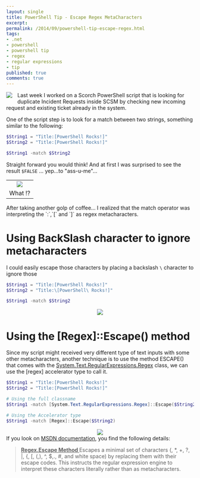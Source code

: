 ```yaml
---
layout: single
title: PowerShell Tip - Escape Regex MetaCharacters
excerpt: 
permalink: /2014/09/powershell-tip-escape-regex.html
tags: 
- .net
- powershell
- powershell tip
- regex
- regular expressions
- tip
published: true
comments: true
---
```



<a href="{{ site.url }}/images/2014/20140928_PowerShell_Tip_-_Escape_Regex_MetaCharacters/powershell_logo__1414163941__-144x109.png" imageanchor="1" style="clear: left; float: left; margin-bottom: 1em; margin-right: 1em;"><img border="0" src="{{ site.url }}/images/2014/20140928_PowerShell_Tip_-_Escape_Regex_MetaCharacters/powershell_logo__1414163941__-144x109.png" /></a>
Last week I worked on a Scorch PowerShell script that is looking for duplicate Incident Requests inside SCSM by checking new incoming request and existing ticket already in the system.

One of the script step is to look for a match between two strings, something similar to the following:

```powershell
$String1 = "Title:[PowerShell Rocks!]"
$String2 = "Title:[PowerShell Rocks!]"

$String1 -match $String2
```

Straight forward you would think! And at first I was surprised to see the result `$FALSE` ... yep...to "ass-u-me"...

<table align="center" cellpadding="0" cellspacing="0" class="tr-caption-container" style="margin-left: auto; margin-right: auto; text-align: center;"><tbody><tr><td style="text-align: center;"><a href="{{ site.url }}/images/2014/20140928_PowerShell_Tip_-_Escape_Regex_MetaCharacters/string_match_string__1798984695__-692x170.png" imageanchor="1" style="margin-left: auto; margin-right: auto;"><img border="0" src="{{ site.url }}/images/2014/20140928_PowerShell_Tip_-_Escape_Regex_MetaCharacters/string_match_string__1798984695__-692x170.png" /></a></td></tr><tr><td class="tr-caption" style="text-align: center;">What !?</td></tr></tbody></table>
After taking another golp of coffee... I realized that the match operator was interpreting the `:`,`[` and `]` as regex metacharacters.

# Using BackSlash character to ignore metacharacters

I could easily escape those characters by placing a backslash `\` character to ignore those

```powershell
$String1 = "Title:[PowerShell Rocks!]"
$String2 = "Title:\[PowerShell\ Rocks!]"

$String1 -match $String2
```

<div class="separator" style="clear: both; text-align: center;"><a href="{{ site.url }}/images/2014/20140928_PowerShell_Tip_-_Escape_Regex_MetaCharacters/2014-09-29_21-40-22__1259397774__-692x170.png" imageanchor="1" style="margin-left: 1em; margin-right: 1em;"><img border="0" src="{{ site.url }}/images/2014/20140928_PowerShell_Tip_-_Escape_Regex_MetaCharacters/2014-09-29_21-40-22__1259397774__-692x170.png" /></a></div>
<div class="separator" style="clear: both; text-align: center;"></div>

# Using the [Regex]::Escape() method

Since my script might received very different type of text inputs with some other metacharacters, another technique is to use the method ESCAPE() that comes with the <a href="http://msdn.microsoft.com/en-us/library/system.text.regularexpressions.regex(v=vs.110).aspx" target="_blank">System.Text.RegularExpressions.Regex</a> class, we can use the [regex] accelerator type to call it.

```powershell
$String1 = "Title:[PowerShell Rocks!]"
$String2 = "Title:[PowerShell Rocks!]"

# Using the full classname
$String1 -match [System.Text.RegularExpressions.Regex]::Escape($String2)

# Using the Accelerator type
$String1 -match [Regex]::Escape($String2)
```

<div class="separator" style="clear: both; text-align: center;"><a href="{{ site.url }}/images/2014/20140928_PowerShell_Tip_-_Escape_Regex_MetaCharacters/string_match_Regex_Escape_string3__1669152075__-692x234.png" imageanchor="1" style="margin-left: 1em; margin-right: 1em;"><img border="0" src="{{ site.url }}/images/2014/20140928_PowerShell_Tip_-_Escape_Regex_MetaCharacters/string_match_Regex_Escape_string3__1669152075__-692x234.png" /></a></div>
<div class="separator" style="clear: both; text-align: center;"></div>
If you look on <a href="http://msdn.microsoft.com/en-us/library/system.text.regularexpressions.regex.escape(v=vs.110).aspx" target="_blank">MSDN documentation</a>, you find the following details:

> <b><u>Regex.Escape Method </u></b>
Escapes a minimal set of characters (\, *, +, ?, |, {, [, (,), ^, $,., #, and white space) by replacing them with their escape codes. This instructs the regular expression engine to interpret these characters literally rather than as metacharacters.